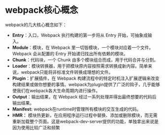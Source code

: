 # webpack核心概念

webpack的几大核心概念如下：

- **Entry**：入口，Webpack 执行构建的第一步将从 Entry 开始，可抽象成输入。
- **Module**：模块，在 Webpack 里一切皆模块，一个模块对应着一个文件。Webpack 会从配置的 Entry 开始递归找出所有依赖的模块。
- **Chunk**：代码块，一个 Chunk 由多个模块组合而成，用于代码合并与分割。
- **Loader**：模块转换器，用于把模块原内容按照需求转换成新内容。简单来说，webpack只能将非标准文件转换成理想的文件。
- **Plugin**：扩展插件，在 Webpack 构建流程中的特定时机注入扩展逻辑来改变构建结果或做你想要的事情。webpack为plugin提供了广泛的钩子，几乎能够使我们在webpack各大生命周期内进行操作。
- **Output**：输出结果，在 Webpack 经过一系列处理并得出最终想要的代码后输出结果。
- **Manifest:** webpack在runtime时管理所有模块的交互生成的代码。
- **HMR：** 模块热更新，在应用程序运行过程中替换、添加或删除模块，而无需重新加载整个页面。这是webpack-dev-server提供的功能，单独拿出来说是因为使用比较广泛和频繁